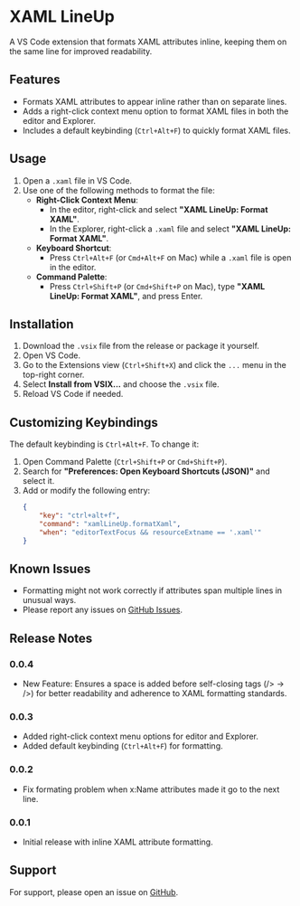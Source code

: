 # XAML LineUp

A VS Code extension that formats XAML attributes inline, keeping them on the same line for improved readability.

## Features

- Formats XAML attributes to appear inline rather than on separate lines.
- Adds a right-click context menu option to format XAML files in both the editor and Explorer.
- Includes a default keybinding (`Ctrl+Alt+F`) to quickly format XAML files.

## Usage

1. Open a `.xaml` file in VS Code.
2. Use one of the following methods to format the file:
   - **Right-Click Context Menu**:
     - In the editor, right-click and select **"XAML LineUp: Format XAML"**.
     - In the Explorer, right-click a `.xaml` file and select **"XAML LineUp: Format XAML"**.
   - **Keyboard Shortcut**:
     - Press `Ctrl+Alt+F` (or `Cmd+Alt+F` on Mac) while a `.xaml` file is open in the editor.
   - **Command Palette**:
     - Press `Ctrl+Shift+P` (or `Cmd+Shift+P` on Mac), type **"XAML LineUp: Format XAML"**, and press Enter.

## Installation

1. Download the `.vsix` file from the release or package it yourself.
2. Open VS Code.
3. Go to the Extensions view (`Ctrl+Shift+X`) and click the `...` menu in the top-right corner.
4. Select **Install from VSIX...** and choose the `.vsix` file.
5. Reload VS Code if needed.

## Customizing Keybindings

The default keybinding is `Ctrl+Alt+F`. To change it:

1. Open Command Palette (`Ctrl+Shift+P` or `Cmd+Shift+P`).
2. Search for **"Preferences: Open Keyboard Shortcuts (JSON)"** and select it.
3. Add or modify the following entry:
   ```json
   {
       "key": "ctrl+alt+f",
       "command": "xamlLineUp.formatXaml",
       "when": "editorTextFocus && resourceExtname == '.xaml'"
   }
   ```

## Known Issues

- Formatting might not work correctly if attributes span multiple lines in unusual ways.
- Please report any issues on [GitHub Issues](https://github.com/barkerbg001/Xaml-LineUp/issues).

## Release Notes

### 0.0.4
- New Feature: Ensures a space is added before self-closing tags (/> → />) for better readability and adherence to XAML formatting standards.
### 0.0.3
- Added right-click context menu options for editor and Explorer.
- Added default keybinding (`Ctrl+Alt+F`) for formatting.

### 0.0.2
- Fix formating problem when x:Name attributes made it go to the next line.

### 0.0.1
- Initial release with inline XAML attribute formatting.

## Support

For support, please open an issue on [GitHub](https://github.com/barkerbg001/Xaml-LineUp/issues).